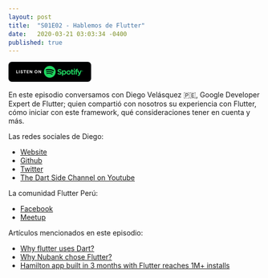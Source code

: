 ```yaml
---
layout: post
title:  "S01E02 - Hablemos de Flutter"
date:   2020-03-21 03:03:34 -0400
published: true
---
```


[<img src="/spotify-podcast-badge.png">](https://open.spotify.com/episode/54amYKKl0AKb0Mj2GU4v1p)

En este episodio conversamos con Diego Velásquez 🇵🇪, Google Developer Expert de Flutter; quien compartió con nosotros su experiencia con Flutter, cómo iniciar con este framework, qué consideraciones tener en cuenta y más.

Las redes sociales de Diego:

* [Website](https://www.diegoveloper.com)
* [Github](https://github.com/diegoveloper)
* [Twitter](https://twitter.com/diegoveloper)
* [The Dart Side Channel on Youtube](https://www.youtube.com/c/TheDartSide)

La comunidad Flutter Perú:

* [Facebook](https://www.facebook.com/groups/flutterperu/)
* [Meetup](https://www.meetup.com/Flutter-Peru/)

Artículos mencionados en este episodio:

* [Why flutter uses Dart?](https://hackernoon.com/why-flutter-uses-dart-dd635a054ebf)
* [Why Nubank chose Flutter?](https://medium.com/building-nubank/https-medium-com-freire-why-nubank-chose-flutter-61b80b568772)
* [Hamilton app built in 3 months with Flutter reaches 1M+ installs](https://medium.com/flutter/video-hamilton-app-built-in-3-months-with-flutter-reaches-1m-installs-f37f81856be4)

